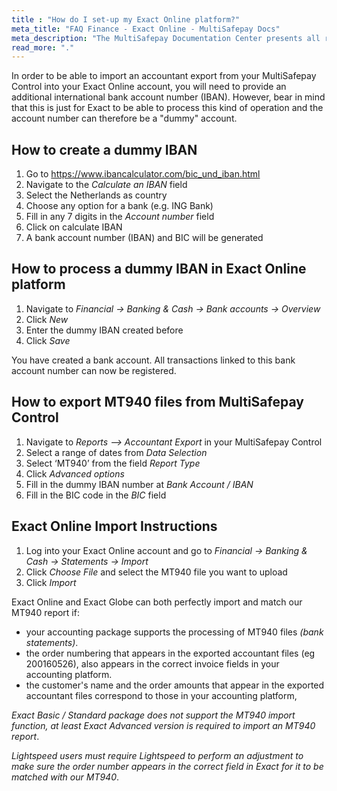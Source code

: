 ```yaml
---
title : "How do I set-up my Exact Online platform?"
meta_title: "FAQ Finance - Exact Online - MultiSafepay Docs"
meta_description: "The MultiSafepay Documentation Center presents all relevant information about our Plugins and API. You can also find support pages for Payment Methods, Tools and General Questions as well as the contact details of our Support and Integration Teams."
read_more: "."
---
```


In order to be able to import an accountant export from your MultiSafepay Control into your Exact Online account, you will need to provide an additional international bank account number (IBAN). However, bear in mind that this is just for Exact to be able to process this kind of operation and the account number can therefore be a "dummy" account. 

## How to create a dummy IBAN

1. Go to https://www.ibancalculator.com/bic_und_iban.html 
2. Navigate to the _Calculate an IBAN_ field
3. Select the Netherlands as country
4. Choose any option for a bank (e.g. ING Bank)
5. Fill in any 7 digits in the _Account number_ field
6. Click on calculate IBAN
7. A bank account number (IBAN) and BIC will be generated

## How to process a dummy IBAN in Exact Online platform

1. Navigate to _Financial -> Banking & Cash -> Bank accounts -> Overview_
2. Click _New_
3. Enter the dummy IBAN created before
4. Click _Save_

You have created a bank account. All transactions linked to this bank account number can now be registered.

## How to export MT940 files from MultiSafepay Control

1. Navigate to _Reports –> Accountant Export_ in your MultiSafepay Control
2. Select a range of dates from _Data Selection_
3. Select ‘MT940’ from the field _Report Type_
4. Click _Advanced options_
5. Fill in the dummy IBAN number at _Bank Account / IBAN_
6. Fill in the BIC code in the _BIC_ field

## Exact Online Import Instructions

1. Log into your Exact Online account and go to _Financial -> Banking & Cash -> Statements -> Import_
2. Click _Choose File_ and select the MT940 file you want to upload
3. Click _Import_


Exact Online and Exact Globe can both perfectly import and match our MT940 report if:

- your accounting package supports the processing of MT940 files _(bank statements)_.
- the order numbering that appears in the exported accountant files (eg 200160526), also appears in the correct invoice fields in your accounting platform.
- the customer's name and the order amounts that appear in the exported accountant files correspond to those in your accounting platform,

_Exact Basic / Standard package does not support the MT940 import function, at least Exact Advanced version is required to import an MT940 report_.

_Lightspeed users must require Lightspeed to perform an adjustment to make sure the order number appears in the correct field in Exact for it to be matched with our MT940_.
